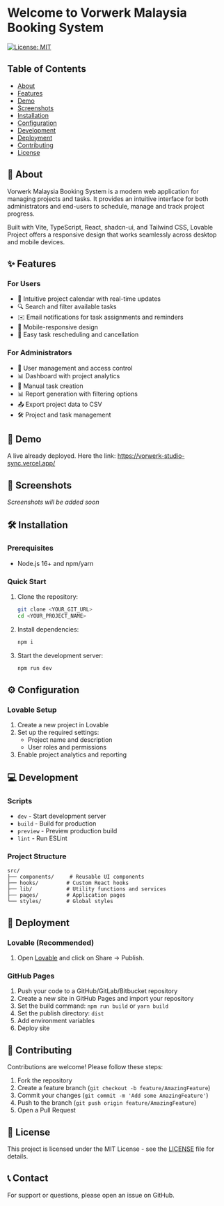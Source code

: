 # Welcome to Vorwerk Malaysia Booking System

[![License: MIT](https://img.shields.io/badge/License-MIT-yellow.svg)](https://opensource.org/licenses/MIT)

## Table of Contents
- [About](#-about)
- [Features](#-features)
- [Demo](#-demo)
- [Screenshots](#-screenshots)
- [Installation](#-installation)
- [Configuration](#-configuration)
- [Development](#-development)
- [Deployment](#-deployment)
- [Contributing](#-contributing)
- [License](#-license)

## 🚀 About
Vorwerk Malaysia Booking System is a modern web application for managing projects and tasks. It provides an intuitive interface for both administrators and end-users to schedule, manage and track project progress.

Built with Vite, TypeScript, React, shadcn-ui, and Tailwind CSS, Lovable Project offers a responsive design that works seamlessly across desktop and mobile devices.

## ✨ Features

### For Users
- 📅 Intuitive project calendar with real-time updates
- 🔍 Search and filter available tasks
- ✉️ Email notifications for task assignments and reminders
- 📱 Mobile-responsive design
- 🔄 Easy task rescheduling and cancellation

### For Administrators
- 👥 User management and access control
- 📊 Dashboard with project analytics
- 📝 Manual task creation
- 📊 Report generation with filtering options
- 📤 Export project data to CSV
- 🛠️ Project and task management

## 🧪 Demo
A live already deployed. Here the link: https://vorwerk-studio-sync.vercel.app/

## 📸 Screenshots
*Screenshots will be added soon*

## 🛠️ Installation

### Prerequisites
- Node.js 16+ and npm/yarn

### Quick Start
1. Clone the repository:
   ```bash
   git clone <YOUR_GIT_URL>
   cd <YOUR_PROJECT_NAME>
   ```

2. Install dependencies:
   ```bash
   npm i
   ```

3. Start the development server:
   ```bash
   npm run dev
   ```

## ⚙️ Configuration

### Lovable Setup
1. Create a new project in Lovable
2. Set up the required settings:
   - Project name and description
   - User roles and permissions
3. Enable project analytics and reporting

## 💻 Development

### Scripts
- `dev` - Start development server
- `build` - Build for production
- `preview` - Preview production build
- `lint` - Run ESLint

### Project Structure
```
src/
├── components/     # Reusable UI components
├── hooks/         # Custom React hooks
├── lib/           # Utility functions and services
├── pages/         # Application pages
└── styles/        # Global styles
```

## 🚀 Deployment

### Lovable (Recommended)
1. Open [Lovable](https://lovable.dev/projects/423328b2-0073-46b4-9050-dd4c209f0cc8) and click on Share -> Publish.

### GitHub Pages
1. Push your code to a GitHub/GitLab/Bitbucket repository
2. Create a new site in GitHub Pages and import your repository
3. Set the build command: `npm run build` or `yarn build`
4. Set the publish directory: `dist`
5. Add environment variables
6. Deploy site

## 🤝 Contributing
Contributions are welcome! Please follow these steps:

1. Fork the repository
2. Create a feature branch (`git checkout -b feature/AmazingFeature`)
3. Commit your changes (`git commit -m 'Add some AmazingFeature'`)
4. Push to the branch (`git push origin feature/AmazingFeature`)
5. Open a Pull Request

## 📄 License
This project is licensed under the MIT License - see the [LICENSE](LICENSE) file for details.

## 📞 Contact
For support or questions, please open an issue on GitHub.
